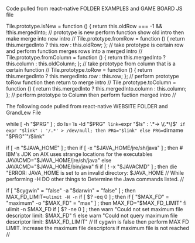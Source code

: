 Code pulled from react-native FOLDER EXAMPLES and GAME BOARD JS file

Tile.prototype.isNew = function () {
  return this.oldRow === -1 && !this.mergedInto;
 // prototype is new perform function show old intro then make merge into new intro // 
  Tile.prototype.fromRow = function () {
  return this.mergedInto ? this.row : this.oldRow;
};
// take prototype is certain row and perform function merges rows into a merged intro //
Tile.prototype.fromColumn = function () {
  return this.mergedInto ? this.column : this.oldColumn;
};
// take prototype from column that is a certain function //
Tile.prototype.toRow = function () {
  return this.mergedInto ? this.mergedInto.row : this.row;
};
// perform prototype toRow function then return to merge intro //
Tile.prototype.toColumn = function () {
  return this.mergedInto ? this.mergedInto.column : this.column;
};
// perform prototype to Column then perform fuction merged intro //


The following code pulled from react-native WEBSITE FOLDER and GrandLew File 

while [ -h "$PRG" ] ; do
    ls=`ls -ld "$PRG"`
    link=`expr "$ls" : '.*-> \(.*\)$'`
    if expr "$link" : '/.*' > /dev/null; then
        PRG="$link"
 else
        PRG=`dirname "$PRG"`"/$link"       
       
if [ -n "$JAVA_HOME" ] ; then
    if [ -x "$JAVA_HOME/jre/sh/java" ] ; then
        # IBM's JDK on AIX uses strange locations for the executables
        JAVACMD="$JAVA_HOME/jre/sh/java"
    else
        JAVACMD="$JAVA_HOME/bin/java"
    fi
    if [ ! -x "$JAVACMD" ] ; then
        die "ERROR: JAVA_HOME is set to an invalid directory: $JAVA_HOME
// While performing -H DO other things to Determine the Java commands listed. //  


if [ "$cygwin" = "false" -a "$darwin" = "false" ] ; then
    MAX_FD_LIMIT=`ulimit -H -n`
    if [ $? -eq 0 ] ; then
        if [ "$MAX_FD" = "maximum" -o "$MAX_FD" = "max" ] ; then
            MAX_FD="$MAX_FD_LIMIT"
        fi
        ulimit -n $MAX_FD
        if [ $? -ne 0 ] ; then
            warn "Could not set maximum file descriptor limit: $MAX_FD"
        fi
    else
        warn "Could not query maximum file descriptor limit: $MAX_FD_LIMIT"
//  If cygwin is false then perform MAX FD LIMIT. Increase the maximum file descriptors if maximum file is not reached //
        